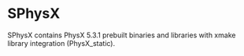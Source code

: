 # SPhysX
SPhysX contains PhysX 5.3.1 prebuilt binaries and libraries with xmake library integration (PhysX_static).
